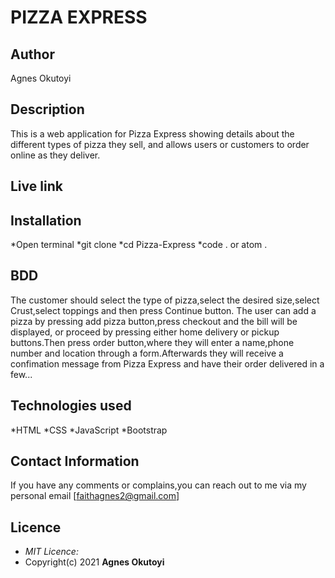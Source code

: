 # PIZZA EXPRESS

## Author
Agnes Okutoyi

## Description
  This is a web application for Pizza Express showing details about the different types of pizza they sell, and allows users or customers to order online as they deliver.

## Live link

## Installation
  *Open terminal
  *git clone
  *cd Pizza-Express
  *code . or atom .

## BDD
  The customer should select the type of pizza,select the desired size,select Crust,select toppings and then press Continue button. The user can add a pizza by pressing add pizza button,press checkout and the bill will be displayed, or proceed by pressing either home delivery or pickup buttons.Then press order button,where they will enter a name,phone number and location through a form.Afterwards they will receive a confimation message from Pizza Express and have their order delivered in a few... 

## Technologies used
  *HTML
  *CSS
  *JavaScript
  *Bootstrap

## Contact Information
  If you have any comments or complains,you can reach out to me via my personal email [faithagnes2@gmail.com]

## Licence
  * *MIT Licence:*
  * Copyright(c) 2021 **Agnes Okutoyi**